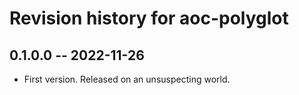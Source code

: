 # Revision history for aoc-polyglot

## 0.1.0.0 -- 2022-11-26

* First version. Released on an unsuspecting world.
